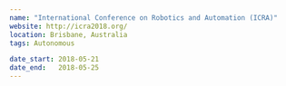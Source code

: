 ```yaml
---
name: "International Conference on Robotics and Automation (ICRA)"
website: http://icra2018.org/
location: Brisbane, Australia
tags: Autonomous

date_start: 2018-05-21
date_end:   2018-05-25
---
```


